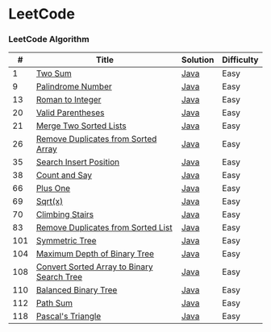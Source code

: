 LeetCode
========

### LeetCode Algorithm


| #   | Title | Solution | Difficulty |
| --- | ----- | -------- | ---------- |
| 1 | [Two Sum](https://leetcode.com/problems/two-sum/) | [Java](./Easy/TwoSum.java) | Easy
| 9 | [Palindrome Number](https://leetcode.com/problems/palindrome-number/) | [Java](./Easy/PalindromeNumber.java) | Easy
| 13 | [Roman to Integer](https://leetcode.com/problems/roman-to-integer/) | [Java](./Easy/RomanToInteger.java) | Easy
| 20 | [Valid Parentheses](https://leetcode.com/problems/valid-parentheses/) | [Java](./Easy/ValidParentheses.java) | Easy
| 21 | [Merge Two Sorted Lists](https://leetcode.com/problems/merge-two-sorted-lists/)| [Java](./Easy/MergeTwoSortedLists.java) | Easy
|26|[Remove Duplicates from Sorted Array](https://leetcode.com/problems/remove-duplicates-from-sorted-array/)| [Java](./Easy/RemoveDupInArray.java)|Easy|
|35|[Search Insert Position](https://leetcode.com/problems/search-insert-position/)| [Java](./Easy/SearchInsertPosition.java)|Easy|
| 38 | [Count and Say](https://leetcode.com/problems/count-and-say/) | [Java](./Easy/CountAndSay.java) | Easy
| 66 | [Plus One](https://leetcode.com/problems/plus-one/) | [Java](./Easy/PlusOne.java) | Easy
| 69 | [Sqrt(x)](https://leetcode.com/problems/sqrtx/)| [Java](./Easy/Sqrt.java)|Easy|
| 70 | [Climbing Stairs](https://leetcode.com/problems/climbing-stairs/) | [Java](./Easy/ClimbingStairs.java) | Easy
|83|[Remove Duplicates from Sorted List](https://leetcode.com/problems/remove-duplicates-from-sorted-list/)| [Java](./Easy/RemoveDuplicatesFromSortedLists.java)|Easy|
| 101 | [Symmetric Tree](https://leetcode.com/problems/symmetric-tree/) | [Java](./Easy/SymmetricTree.java) | Easy
| 104 | [Maximum Depth of Binary Tree](https://leetcode.com/problems/maximum-depth-of-binary-tree/) | [Java](./Easy/MaximumDepthOfBinaryTree.java) | Easy
| 108 | [Convert Sorted Array to Binary Search Tree](https://leetcode.com/problems/convert-sorted-array-to-binary-search-tree/) | [Java](./Easy/ConvertSortedArrayToBinarySearchTree.java) | Easy
| 110 | [Balanced Binary Tree](https://leetcode.com/problems/balanced-binary-tree/) | [Java](./Easy/BalancedBinaryTree.java) | Easy
| 112 | [Path Sum](https://leetcode.com/problems/path-sum/) | [Java](./Easy/PathSum.java) | Easy
| 118 | [Pascal's Triangle](https://leetcode.com/problems/pascals-triangle/) | [Java](./Easy/PascalsTriangle.java) | Easy